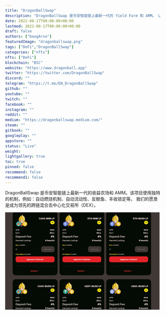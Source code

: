 ```yaml
---
title: "DragonBallSwap"
description: "DragonBallSwap 是币安智能链上最新一代的 Yield Farm 和 AMM。 LavaCake Finance 使用许多独特的机制。"
date: 2022-08-17T00:00:00+08:00
lastmod: 2022-08-17T00:00:00+08:00
draft: false
authors: ["boogArno"]
featuredImage: "dragonballswap.png"
tags: ["DeFi","DragonBallSwap"]
categories: ["nfts"]
nfts: ["DeFi"]
blockchain: "BSC"
website: "https://www.dragonball.app"
twitter: "https://twitter.com/DragonBallSwap"
discord: ""
telegram: "https://t.me/EN_DragonBallSwap"
github: ""
youtube: ""
twitch: ""
facebook: ""
instagram: ""
reddit: ""
medium: "https://dragonballswap.medium.com/"
steam: ""
gitbook: ""
googleplay: ""
appstore: ""
status: "Live"
weight: 
lightgallery: true
toc: true
pinned: false
recommend: false
recommend1: false
---
```

DragonBallSwap 是币安智能链上最新一代的收益农场和 AMM。该项目使用独特的机制，例如：自动燃烧机制、自动流动性、反鲸鱼、丰收锁定等。
我们的愿景是成为领先的跨链混合去中心化交易所（DEX）。

![dragonballswap-dapp-defi-bsc-image1-500x315_ba8abf1f3da392d9b8bf0b7b3046fbba](dragonballswap-dapp-defi-bsc-image1-500x315_ba8abf1f3da392d9b8bf0b7b3046fbba.png)